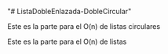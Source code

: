 "# ListaDobleEnlazada-DobleCircular" 
  
  Este es la parte para el O(n) de listas circulares 

  Este es la parte para el O(n) de listas 